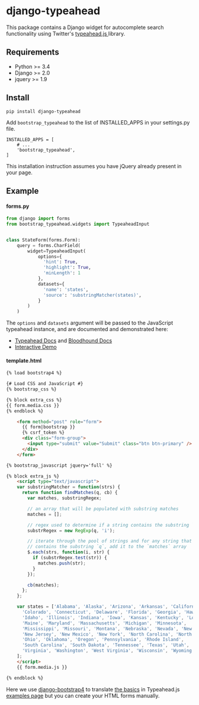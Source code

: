 # django-typeahead

This package contains a Django widget for autocomplete search functionality using Twitter's [typeahead.js ](https://github.com/twitter/typeahead.js) library.

## Requirements

* Python >= 3.4
* Django >= 2.0
* jquery >= 1.9

## Install

    pip install django-typeahead

Add `bootstrap_typeahead` to the list of INSTALLED_APPS in your settings.py file.

    INSTALLED_APPS = [
        # ...
        'bootstrap_typeahead',
    ]

This installation instruction assumes you have jQuery already present in your page.

## Example

#### forms.py

```python
from django import forms
from bootstrap_typeahead.widgets import TypeaheadInput


class StateForm(forms.Form):
    query = forms.CharField(
        widget=TypeaheadInput(
            options={
              'hint': True,
              'highlight': True,
              'minLength': 1
            },
            datasets={
              'name': 'states',
              'source': 'substringMatcher(states)',
            }
        )
    )
```

The `options` and `datasets` argument will be passed to the JavaScript typeahead instance,
and are documented and demonstrated here:

* [Typeahead Docs](https://github.com/twitter/typeahead.js/blob/master/doc/jquery_typeahead.md) and [Bloodhound Docs](https://github.com/twitter/typeahead.js/blob/master/doc/bloodhound.md)
* [Interactive Demo](https://twitter.github.io/typeahead.js/examples/)

#### template.html

```html
{% load bootstrap4 %}

{# Load CSS and JavaScript #}
{% bootstrap_css %}

{% block extra_css %}
{{ form.media.css }}
{% endblock %}

    <form method="post" role="form">
      {{ form|bootstrap }}
      {% csrf_token %}
      <div class="form-group">
        <input type="submit" value="Submit" class="btn btn-primary" />
      </div>
    </form>

{% bootstrap_javascript jquery='full' %}

{% block extra_js %}
    <script type="text/javascript">
    var substringMatcher = function(strs) {
      return function findMatches(q, cb) {
        var matches, substringRegex;

        // an array that will be populated with substring matches
        matches = [];

        // regex used to determine if a string contains the substring `q`
        substrRegex = new RegExp(q, 'i');

        // iterate through the pool of strings and for any string that
        // contains the substring `q`, add it to the `matches` array
        $.each(strs, function(i, str) {
          if (substrRegex.test(str)) {
            matches.push(str);
          }
        });

        cb(matches);
      };
    };

    var states = ['Alabama', 'Alaska', 'Arizona', 'Arkansas', 'California',
      'Colorado', 'Connecticut', 'Delaware', 'Florida', 'Georgia', 'Hawaii',
      'Idaho', 'Illinois', 'Indiana', 'Iowa', 'Kansas', 'Kentucky', 'Louisiana',
      'Maine', 'Maryland', 'Massachusetts', 'Michigan', 'Minnesota',
      'Mississippi', 'Missouri', 'Montana', 'Nebraska', 'Nevada', 'New Hampshire',
      'New Jersey', 'New Mexico', 'New York', 'North Carolina', 'North Dakota',
      'Ohio', 'Oklahoma', 'Oregon', 'Pennsylvania', 'Rhode Island',
      'South Carolina', 'South Dakota', 'Tennessee', 'Texas', 'Utah', 'Vermont',
      'Virginia', 'Washington', 'West Virginia', 'Wisconsin', 'Wyoming'
    ];
    </script>
    {{ form.media.js }}

{% endblock %}
```

Here we use [django-bootstrap4](https://github.com/zostera/django-bootstrap4) to translate [the basics](https://twitter.github.io/typeahead.js/examples/#the-basics) in Typeahead.js [examples page](https://twitter.github.io/typeahead.js/examples) but you can create your HTML forms manually.
